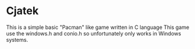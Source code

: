 # Cjatek
This is a simple basic "Pacman" like game written in C language
This game use the windows.h and conio.h so unfortunately only works in Windows systems.
